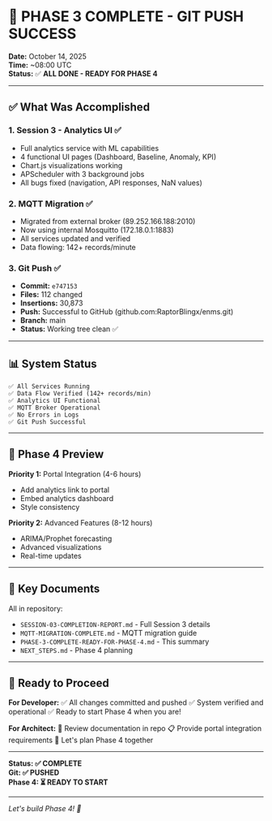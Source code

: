 # 🎉 PHASE 3 COMPLETE - GIT PUSH SUCCESS

**Date:** October 14, 2025  
**Time:** ~08:00 UTC  
**Status:** ✅ **ALL DONE - READY FOR PHASE 4**

---

## ✅ What Was Accomplished

### 1. Session 3 - Analytics UI ✅
- Full analytics service with ML capabilities
- 4 functional UI pages (Dashboard, Baseline, Anomaly, KPI)
- Chart.js visualizations working
- APScheduler with 3 background jobs
- All bugs fixed (navigation, API responses, NaN values)

### 2. MQTT Migration ✅
- Migrated from external broker (89.252.166.188:2010)
- Now using internal Mosquitto (172.18.0.1:1883)
- All services updated and verified
- Data flowing: 142+ records/minute

### 3. Git Push ✅
- **Commit:** `e747153`
- **Files:** 112 changed
- **Insertions:** 30,873
- **Push:** Successful to GitHub (github.com:RaptorBlingx/enms.git)
- **Branch:** main
- **Status:** Working tree clean ✅

---

## 📊 System Status

```
✅ All Services Running
✅ Data Flow Verified (142+ records/min)
✅ Analytics UI Functional
✅ MQTT Broker Operational
✅ No Errors in Logs
✅ Git Push Successful
```

---

## 🚀 Phase 4 Preview

**Priority 1:** Portal Integration (4-6 hours)
- Add analytics link to portal
- Embed analytics dashboard
- Style consistency

**Priority 2:** Advanced Features (8-12 hours)
- ARIMA/Prophet forecasting
- Advanced visualizations
- Real-time updates

---

## 📄 Key Documents

All in repository:
- `SESSION-03-COMPLETION-REPORT.md` - Full Session 3 details
- `MQTT-MIGRATION-COMPLETE.md` - MQTT migration guide
- `PHASE-3-COMPLETE-READY-FOR-PHASE-4.md` - This summary
- `NEXT_STEPS.md` - Phase 4 planning

---

## 🎯 Ready to Proceed

**For Developer:**
✅ All changes committed and pushed
✅ System verified and operational
✅ Ready to start Phase 4 when you are!

**For Architect:**
📧 Review documentation in repo
📋 Provide portal integration requirements
🤝 Let's plan Phase 4 together

---

**Status: ✅ COMPLETE**  
**Git: ✅ PUSHED**  
**Phase 4: ⏳ READY TO START**

---

*Let's build Phase 4! 🚀*

